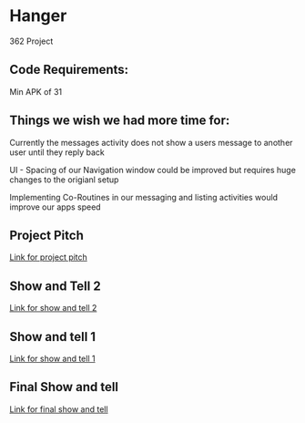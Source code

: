 # Hanger
362 Project

## Code Requirements:
Min APK of 31

## Things we wish we had more time for:
Currently the messages activity does not show a users message to another user until they reply back

UI - Spacing of our Navigation window could be improved but requires huge changes to the origianl setup

Implementing Co-Routines in our messaging and listing activities would improve our apps speed

## Project Pitch
[Link for project pitch](https://www.youtube.com/watch?v=w9vvzacZVww)
## Show and Tell 2
[Link for show and tell 2](https://youtu.be/LQnWcChvduY)
## Show and tell 1
[Link for show and tell 1](https://youtu.be/6Z98LNwO-V0)
## Final Show and tell
[Link for final show and tell](https://youtu.be/709_l0OYxrk)
